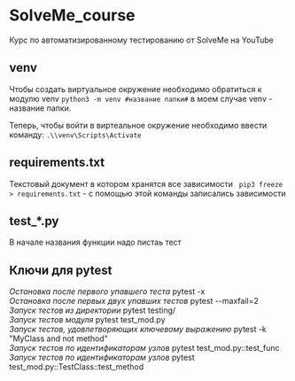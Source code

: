 # SolveMe_course
Курс по автоматизированному тестированию от SolveMe на YouTube

## venv
Чтобы создать виртуальное окружение необходимо обратиться к модулю venv
`python3 -m venv #название папки#` в моем случае venv - название папки.

Теперь, чтобы войти в виртеальное окружение необходимо ввести команду:
`.\\venv\Scripts\Activate`

## requirements.txt
Текстовый документ в котором хранятся все зависимости
` pip3 freeze > requirements.txt` - с помощью этой команды записались зависимости

## test_*.py
В начале названия функции надо пистаь тест 

## Ключи для pytest
*Oстановка после первого упавшего теста*
pytest -x                           
*Oстановка после первых двух упавших тестов*
pytest --maxfail=2                  
*Запуск тестов из директории*
pytest testing/                     
*Запуск тестов модуля*
pytest test_mod.py                  
*Запуск тестов, удовлетворяющих ключевому выражению*
pytest -k "MyClass and not method"  
*Запуск тестов по идентификаторам узлов*
pytest test_mod.py::test_func       
*Запуск тестов по идентификаторам узлов*
pytest test_mod.py::TestClass::test_method
